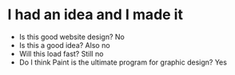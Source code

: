 # I had an idea and I made it

- Is this good website design? No
- Is this a good idea? Also no
- Will this load fast? Still no
- Do I think Paint is the ultimate program for graphic design? Yes
